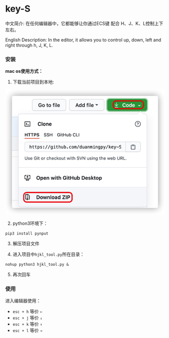 # key-S

中文简介: 在任何编辑器中，它都能够让你通过ECS键 配合 H、J、K、L控制上下左右。

English Description: In the editor, it allows you to control up, down, left and right through h, J, K, L. 


### 安装

**mac os使用方式：**


1. 下载当前项目到本地:

![下载方式zip](https://github.com/duanmingpy/key-S/blob/author-dev/readme_photos/key-S-download.png)


2. python3环境下：

```shell script
pip3 install pynput
```

3. 解压项目文件


4. 进入项目中`hjkl_tool.py`所在目录：

```shell script
nohup python3 hjkl_tool.py &
```

5. 再次回车



### 使用

进入编辑器使用：

- `esc + h`  等价  `←`
- `esc + j`  等价  `↓`
- `esc + k`  等价  `↑`
- `esc + l`  等价  `→`




